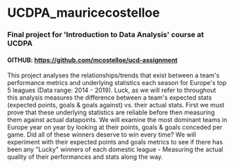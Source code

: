 # UCDPA_mauricecostelloe

### Final project for 'Introduction to Data Analysis' course at UCDPA

#### GITHUB: https://github.com/mcostelloe/ucd-assignment

This project analyses the relationships/trends that exist between a team's performance metrics and underlying statistics each season for Europe's top 5 leagues (Data range: 2014 - 2019). Luck, as we will refer to throughout this analysis measures the difference between a team's expected stats (expected points, goals & goals against) vs. their actual stats. First we must prove that these underlying statistics are reliable before then measuring them against actual datapoints. We will examine the most dominant teams in Europe year on year by looking at their points, goals & goals conceded per game. Did all of these winners deserve to win every time? We will experiment with their expected points and goals metrics to see if there has been any "Lucky" winners of each domestic league - Measuring the actual quality of their performances and stats along the way.